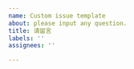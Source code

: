 ```yaml
---
name: Custom issue template
about: please input any question.
title: 请留言
labels: ''
assignees: ''

---
```



